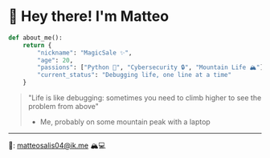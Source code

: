 # 👋 Hey there! I'm Matteo

```python
def about_me():
    return {
        "nickname": "MagicSale ✨",
        "age": 20,
        "passions": ["Python 🐍", "Cybersecurity 🔒", "Mountain Life 🏔️"],
        "current_status": "Debugging life, one line at a time"
    }
```
 


> "Life is like debugging: sometimes you need to climb higher to see the problem from above" 
> - Me, probably on some mountain peak with a laptop

---

📧: matteosalis04@ik.me 🏔️💻


